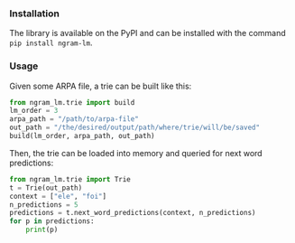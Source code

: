 ### Installation
The library is available on the PyPI and can be installed with the command `pip install ngram-lm`.

### Usage
Given some ARPA file, a trie can be built like this:
```python
from ngram_lm.trie import build
lm_order = 3
arpa_path = "/path/to/arpa-file"
out_path = "/the/desired/output/path/where/trie/will/be/saved"
build(lm_order, arpa_path, out_path)
```

Then, the trie can be loaded into memory and queried for next word predictions:
```python
from ngram_lm.trie import Trie
t = Trie(out_path)
context = ["ele", "foi"]
n_predictions = 5
predictions = t.next_word_predictions(context, n_predictions)
for p in predictions:
    print(p)
```
